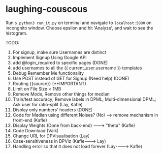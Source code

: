 # laughing-couscous

Run ```$ python3 run_it.py```  on terminal and navigate to ```localhost:5000``` on incongnito window. Choose epsilon and hit 'Analyze', and wait to see the histogram.

TODO:
1. For signup, make sure Usernames are distinct
2. Implement Signup Using Google API
3. add @login_required to specific pages (DONE)
4. add usernames to all the {{ current_user.username }} templates 
5. Debug Remember Me functionality
6. Use POST instead of GET for Signup (Need help) (DONE)
7. Routing {{source}} (**IMPORTANT)
8. Limit on File Size < 1MB
9. Remove Mode, Remove other things for median
10. Train/test accuracy; Remove labels in DPML; Multi-dimensional DPML; Ask user for ratio-split (Lay, Kafle)
11. Display only numbers' headers (DONE)
12. Code for Median using different Noises? (No) --> remove mechanism in  front-end (Kafle)
13. Display Weights (Done from back-end) ---> "theta" (Kafle)
14. Code Download (Vaik)
15. Change URL for DPVisualisation (Lay)
16. Case-sensitiveness in DPViz (Kafle---> Lay)
17. Handling error so that it does not load forever (Lay----> Kafle)